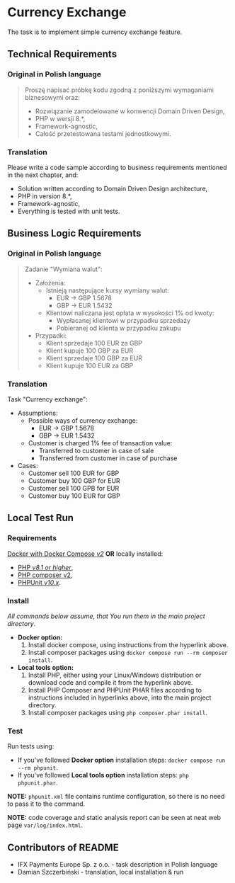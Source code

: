 # Currency Exchange

The task is to implement simple currency exchange feature.


## Technical Requirements

### Original in Polish language
> Proszę napisać próbkę kodu zgodną z poniższymi wymaganiami biznesowymi oraz:
> * Rozwiązanie zamodelowane w konwencji Domain Driven Design,
> * PHP w wersji 8.*, 
> * Framework-agnostic, 
> * Całość przetestowana testami jednostkowymi.

### Translation

Please write a code sample according to business requirements mentioned in the next chapter, and:
* Solution written according to Domain Driven Design architecture,
* PHP in version 8.*,
* Framework-agnostic,
* Everything is tested with unit tests.


## Business Logic Requirements

### Original in Polish language

> Zadanie "Wymiana walut":
>
> * Założenia:
>     * Istnieją następujące kursy wymiany walut:
>         * EUR -> GBP 1.5678 
>         * GBP -> EUR 1.5432 
>     * Klientowi naliczana jest opłata w wysokości 1% od kwoty:
>         * Wypłacanej klientowi w przypadku sprzedaży 
>         * Pobieranej od klienta w przypadku zakupu 
> * Przypadki:
>     * Klient sprzedaje 100 EUR za GBP 
>     * Klient kupuje 100 GBP za EUR 
>     * Klient sprzedaje 100 GBP za EUR 
>     * Klient kupuje 100 EUR za GBP

### Translation

Task "Currency exchange":
* Assumptions:
    * Possible ways of currency exchange:
        * EUR -> GBP 1.5678
        * GBP -> EUR 1.5432
    * Customer is charged 1% fee of transaction value:
        * Transferred to customer in case of sale
        * Transferred from customer in case of purchase
* Cases:
    * Customer sell 100 EUR for GBP
    * Customer buy 100 GBP for EUR
    * Customer sell 100 GPB for EUR
    * Customer buy 100 EUR for GBP


## Local Test Run

### Requirements

[Docker with Docker Compose *v2*](https://docs.docker.com/get-docker/) **OR** locally installed:

* [PHP *v8.1 or higher*](https://www.php.net/downloads.php),
* [PHP composer v2](https://getcomposer.org/download/),
* [PHPUnit *v10.x*](https://phpunit.de/getting-started/phpunit-10.html).

### Install

*All commands below assume, that You run them in the main project directory*.

* **Docker option:**
    1. Install docker compose, using instructions from the hyperlink above.
    2. Install composer packages using `docker compose run --rm composer install`.
* **Local tools option:**
    1. Install PHP, either using your Linux/Windows distribution or download code and compile it from the hyperlink above.
    2. Install PHP Composer and PHPUnit PHAR files according to instructions included in hyperlinks above, into the main project directory.
    3. Install composer packages using `php composer.phar install`.

### Test

Run tests using:
* If you've followed **Docker option** installation steps: `docker compose run --rm phpunit`.
* If you've followed **Local tools option** installation steps: `php phpunit.phar`.

**NOTE:** `phpunit.xml` file contains runtime configuration, so there is no need to pass it to the command.

**NOTE:** code coverage and static analysis report can be seen at neat web page `var/log/index.html`.


## Contributors of README

* IFX Payments Europe Sp. z o.o. - task description in Polish language
* Damian Szczerbiński - translation, local installation & run
